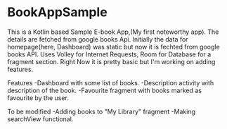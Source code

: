 # BookAppSample
This is a Kotlin based Sample E-book App,(My first noteworthy app).
The details are fetched from google books Api. 
Initially the data for homepage(here, Dashboard) was static but now it is fechted from google books API.
Uses Volley for Internet Requests, Room for Database for a fragment section.
Right Now it is pretty basic but I'm working on adding features. 

Features
-Dashboard with some list of books.
-Description activity with description of the book.
-Favourite fragment with books marked as favourite by the user.

To be modified
-Adding books to "My Library" fragment
-Making searchView functional.
